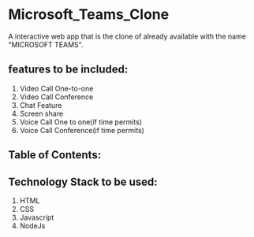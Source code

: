 # Microsoft_Teams_Clone
A interactive web app that is the clone of already available with the name "MICROSOFT TEAMS".
<!-- <h1 align="center">CheckMate-New Normal</h1> -->
<!-- <p align="center"> -->
<!-- </p> -->
<!-- 
## Introduction:
  An interactive web app to socialize people in this pandemic made by team "CheckMate" for Hack36 2021. -->

## features to be included:
  1) Video Call One-to-one
  2) Video Call Conference
  3) Chat Feature
  4) Screen share 
  5) Voice Call One to one(if time permits)
  6) Voice Call Conference(if time permits)
  
## Table of Contents:

## Technology Stack to be used:
  1) HTML
  2) CSS
  3) Javascript
  4) NodeJs
